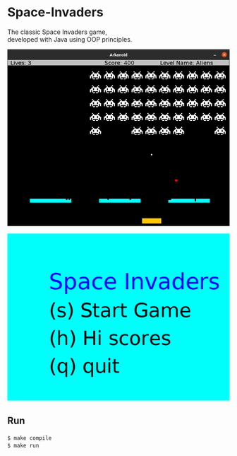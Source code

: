 # Space-Invaders

The classic Space Invaders game,  
developed with Java using OOP principles.

![alt text](./assets/screenshot.png 'Screenshot')

![alt text](./assets/gameplay.gif 'Gameplay')

## Run

`$ make compile`  
`$ make run`
